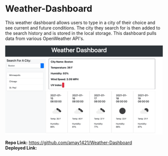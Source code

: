 # Weather-Dashboard

This weather dashboard allows users to type in a city of their choice and see current and future conditions. The city they search for is then added to the search history and is stored in the local storage. This dashboard pulls data from various OpenWeather API's.

![Weather Dashboard](Weather-Dashboard.png)

<strong>Repo Link:</strong> https://github.com/amay1421/Weather-Dashboard
<br>
<strong>Deployed Link:</strong>